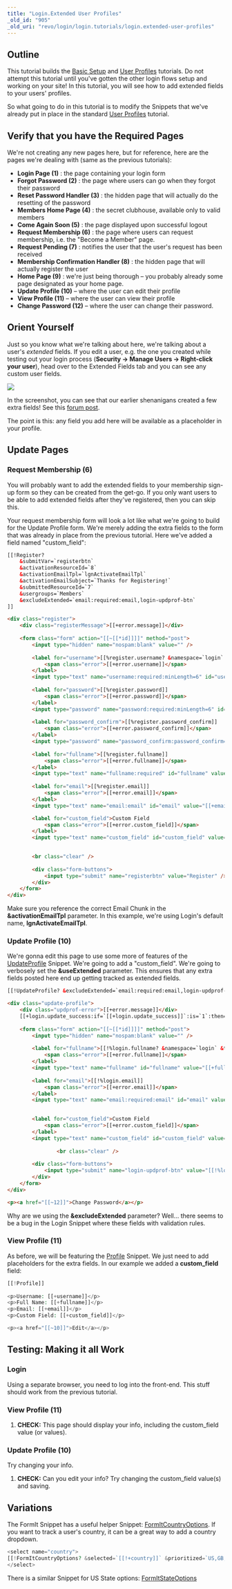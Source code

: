 ```yaml
---
title: "Login.Extended User Profiles"
_old_id: "905"
_old_uri: "revo/login/login.tutorials/login.extended-user-profiles"
---
```


## Outline

This tutorial builds the [Basic Setup](extras/login/login.tutorials/login.user-profiles "Login.User Profiles") and [User Profiles](extras/login/login.tutorials/login.user-profiles "Login.User Profiles") tutorials. Do not attempt this tutorial until you've gotten the other login flows setup and working on your site! In this tutorial, you will see how to add extended fields to your users' profiles.

So what going to do in this tutorial is to modify the Snippets that we've already put in place in the standard [User Profiles](extras/login/login.tutorials/login.user-profiles "Login.User Profiles") tutorial.

## Verify that you have the Required Pages

We're not creating any new pages here, but for reference, here are the pages we're dealing with (same as the previous tutorials):

- **Login Page (1)** : the page containing your login form
- **Forgot Password (2)** : the page where users can go when they forgot their password
- **Reset Password Handler (3)** : the hidden page that will actually do the resetting of the password
- **Members Home Page (4)** : the secret clubhouse, available only to valid members
- **Come Again Soon (5)** : the page displayed upon successful logout
- **Request Membership (6)** : the page where users can request membership, i.e. the "Become a Member" page.
- **Request Pending (7)** : notifies the user that the user's request has been received
- **Membership Confirmation Handler (8)** : the hidden page that will actually register the user
- **Home Page (9)** : we're just being thorough – you probably already some page designated as your home page.
- **Update Profile (10)** – where the user can edit their profile
- **View Profile (11)** – where the user can view their profile
- **Change Password (12)** – where the user can change their password.

## Orient Yourself

Just so you know what we're talking about here, we're talking about a user's _extended_ fields. If you edit a user, e.g. the one you created while testing out your login process (**Security -> Manage Users -> Right-click your user**), head over to the Extended Fields tab and you can see any custom user fields.

![](/download/attachments/39355781/user_extended_fields.jpg?version=1&modificationDate=1339739076000)

In the screenshot, you can see that our earlier shenanigans created a few extra fields! See this [forum post](http://forums.modx.com/thread/72395/update-profile-created-bogus-extended-fields#dis-post-426733).

The point is this: any field you add here will be available as a placeholder in your profile.

## Update Pages

### Request Membership (6)

You will probably want to add the extended fields to your membership sign-up form so they can be created from the get-go. If you only want users to be able to add extended fields after they've registered, then you can skip this.

Your request membership form will look a lot like what we're going to build for the Update Profile form. We're merely adding the extra fields to the form that was already in place from the previous tutorial. Here we've added a field named "custom\_field":

``` html 
[[!Register?
    &submitVar=`registerbtn`
    &activationResourceId=`8`
    &activationEmailTpl=`lgnActivateEmailTpl`
    &activationEmailSubject=`Thanks for Registering!`
    &submittedResourceId=`7`
    &usergroups=`Members`
    &excludeExtended=`email:required:email,login-updprof-btn`
]]

<div class="register">
    <div class="registerMessage">[[+error.message]]</div>
      
    <form class="form" action="[[~[[*id]]]]" method="post">
        <input type="hidden" name="nospam:blank" value="" />
          
        <label for="username">[[%register.username? &namespace=`login` &topic=`register`]]
            <span class="error">[[+error.username]]</span>
        </label>
        <input type="text" name="username:required:minLength=6" id="username" value="[[+username]]" />
          
        <label for="password">[[%register.password]]
            <span class="error">[[+error.password]]</span>
        </label>
        <input type="password" name="password:required:minLength=6" id="password" value="[[+password]]" />
          
        <label for="password_confirm">[[%register.password_confirm]]
            <span class="error">[[+error.password_confirm]]</span>
        </label>
        <input type="password" name="password_confirm:password_confirm=`password`" id="password_confirm" value="[[+password_confirm]]" />
          
        <label for="fullname">[[%register.fullname]]
            <span class="error">[[+error.fullname]]</span>
        </label>
        <input type="text" name="fullname:required" id="fullname" value="[[+fullname]]" />
          
        <label for="email">[[%register.email]]
            <span class="error">[[+error.email]]</span>
        </label>
        <input type="text" name="email:email" id="email" value="[[+email]]" />

        <label for="custom_field">Custom Field
            <span class="error">[[+error.custom_field]]</span>
        </label>
        <input type="text" name="custom_field" id="custom_field" value="[[+custom_field]]" />

          
        <br class="clear" />
          
        <div class="form-buttons">
            <input type="submit" name="registerbtn" value="Register" />
        </div>
    </form>
</div>
```

Make sure you reference the correct Email Chunk in the **&activationEmailTpl** parameter. In this example, we're using Login's default name, **lgnActivateEmailTpl**.

### Update Profile (10)

We're gonna edit this page to use some more of features of the [UpdateProfile](extras/login/login.updateprofile "Login.UpdateProfile") Snippet. We're going to add a "custom\_field". We're going to verbosely set the **&useExtended** parameter. This ensures that any extra fields posted here end up getting tracked as extended fields.

``` html 
[[!UpdateProfile? &excludeExtended=`email:required:email,login-updprof-btn` &useExtended=`1`]]

<div class="update-profile">
    <div class="updprof-error">[[+error.message]]</div>
    [[+login.update_success:if=`[[+login.update_success]]`:is=`1`:then=`[[%login.profile_updated? &namespace=`login` &topic=`updateprofile`]]`]]
 
    <form class="form" action="[[~[[*id]]]]" method="post">
        <input type="hidden" name="nospam:blank" value="" />
 
        <label for="fullname">[[!%login.fullname? &namespace=`login` &topic=`updateprofile`]]
            <span class="error">[[+error.fullname]]</span>
        </label>
        <input type="text" name="fullname" id="fullname" value="[[+fullname]]" />
 
        <label for="email">[[!%login.email]]
            <span class="error">[[+error.email]]</span>
        </label>
        <input type="text" name="email:required:email" id="email" value="[[+email]]" />
 

        <label for="custom_field">Custom Field
            <span class="error">[[+error.custom_field]]</span>
        </label>
        <input type="text" name="custom_field" id="custom_field" value="[[+custom_field]]" /><br/>
 
                <br class="clear" />
 
        <div class="form-buttons">
            <input type="submit" name="login-updprof-btn" value="[[!%login.update_profile]]" />
        </div>
    </form>
</div>

<p><a href="[[~12]]">Change Password</a></p>
```

Why are we using the **&excludeExtended** parameter? Well... there seems to be a bug in the Login Snippet where these fields with validation rules.

### View Profile (11)

As before, we will be featuring the [Profile](extras/login/login.profile "Login.Profile") Snippet. We just need to add placeholders for the extra fields. In our example we added a **custom\_field** field:

``` php 
[[!Profile]]
 
<p>Username: [[+username]]</p>
<p>Full Name: [[+fullname]]</p>
<p>Email: [[+email]]</p>
<p>Custom Field: [[+custom_field]]</p>

<p><a href="[[~10]]">Edit</a></p>
```

## Testing: Making it all Work

### Login

Using a separate browser, you need to log into the front-end. This stuff should work from the previous tutorial.

### View Profile (11)

1. **CHECK:** This page should display your info, including the custom\_field value (or values).

### Update Profile (10)

Try changing your info.

1. **CHECK:** Can you edit your info? Try changing the custom\_field value(s) and saving.

## Variations

The FormIt Snippet has a useful helper Snippet: [FormItCountryOptions](extras/formit/formit.formitcountryoptions "FormIt.FormItCountryOptions"). If you want to track a user's country, it can be a great way to add a country dropdown.

``` php 
<select name="country">
[[!FormItCountryOptions? &selected=`[[!+country]]` &prioritized=`US,GB,CA,AU` &prioritizedGroupText=`Frequent Visitors` &allGroupText=`Other Countries`]]
</select>
```

There is a similar Snippet for US State options: [FormItStateOptions](extras/formit/formit.formitstateoptions "FormIt.FormItStateOptions")